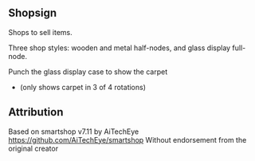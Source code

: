 Shopsign
--------
Shops to sell items.

Three shop styles: wooden and metal half-nodes, and glass display full-node.

Punch the glass display case to show the carpet
  - (only shows carpet in 3 of 4 rotations)

Attribution
-----------
Based on smartshop v7.11 by AiTechEye
https://github.com/AiTechEye/smartshop
Without endorsement from the original creator